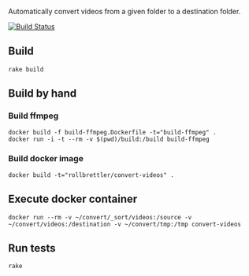 Automatically convert videos from a given folder to a destination folder.

[![Build Status](https://travis-ci.org/rollbrettler/convert-videos.svg?branch=master)](https://travis-ci.org/rollbrettler/convert-videos)

## Build
```
rake build
```

## Build by hand

### Build ffmpeg
```
docker build -f build-ffmpeg.Dockerfile -t="build-ffmpeg" .
docker run -i -t --rm -v $(pwd)/build:/build build-ffmpeg
```

### Build docker image
```
docker build -t="rollbrettler/convert-videos" .
```

## Execute docker container
```
docker run --rm -v ~/convert/_sort/videos:/source -v ~/convert/videos:/destination -v ~/convert/tmp:/tmp convert-videos
```

## Run tests

```
rake
```
